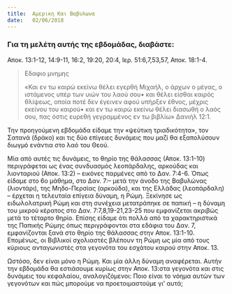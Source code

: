 ```yaml
---
title:  Αμερικη Και Βαβυλωνα
date:   02/06/2018
---
```


### Για τη μελέτη αυτής της εβδομάδας, διαβάστε:
Αποκ. 13:1-12, 14:9-11, 16:2, 19:20, 20:4, Ιερ. 51:6,7,53,57, Αποκ. 18:1-4.

> <p>Εδαφιο μνημης</p>
> «Και εν τω καιρώ εκείνω θέλει εγερθή Μιχαήλ, ο άρχων ο μέγας, ο ιστάμενος υπέρ των υιών του λαού σου• και θέλει είσθαι καιρός θλίψεως, οποία ποτέ δεν έγεινεν αφού υπήρξεν έθνος, μέχρις εκείνου του καιρού• και εν τω καιρώ εκείνω θέλει διασωθή ο λαός σου, πας όστις ευρεθή γεγραμμένος εν τω βιβλίω» Δανιήλ 12:1.

Την προηγούμενη εβδομάδα είδαμε την «ψεύτικη τριαδικότητα», τον Σατανά (δράκο) και τις δύο επίγειες δυνάμεις που μαζί θα εξαπολύσουν διωγμό ενάντια στο λαό του Θεού. 

Μία από αυτές τις δυνάμεις, το θηρίο της θάλασσας (Αποκ. 13:1-10) περιγράφεται ως ένας συνδυασμός λεοπάρδαλης, αρκούδας και λιονταριού (Αποκ. 13:2) – εικόνες παρμένες από το Δαν. 7:4-6. Όπως είδαμε στο 6ο μάθημα, στο Δαν. 7:– μετά την άνοδο της Βαβυλώνας (λιοντάρι), της Μηδο-Περσίας (αρκούδα), και της Ελλάδας (λεοπάρδαλη) – έρχεται η τελευταία επίγεια δύναμη, η Ρώμη. Ξεκίνησε ως ειδωλολατρική Ρώμη και στη συνέχεια μετατράπηκε σε παπική – η δύναμη του μικρού κέρατος στο Δαν. 7:7,8,19-21,23-25 που εμφανίζεται ακριβώς μετά το τέταρτο θηρίο. Επίσης είδαμε ότι πολλά από τα χαρακτηριστικά της Παπικής Ρώμης όπως περιγράφονται στα εδάφια του Δαν. 7, εμφανίζονται ξανά στο θηρίο της θάλασσας στην Αποκ. 13:1-10. Επομένως, οι Βιβλικοί σχολιαστές βλέπουν τη Ρώμη ως μία από τους κύριους ανταγωνιστές στα γεγονότα του εσχάτου καιρού στην Αποκ. 13.

Ωστόσο, δεν είναι μόνο η Ρώμη. Και μία άλλη δύναμη αναφέρεται. Αυτήν την εβδομάδα θα εστιάσουμε κυρίως στην Αποκ. 13:στα γεγονότα και στις δυνάμεις του κεφαλαίου, αναλογιζόμενοι: Ποιο είναι το νόημα αυτών των γεγονότων και πώς μπορούμε να προετοιμαστούμε γι’ αυτά;